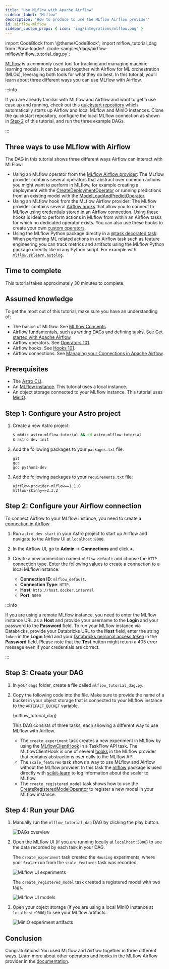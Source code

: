 ```yaml
---
title: "Use MLflow with Apache Airflow"
sidebar_label: "MLflow"
description: "How to produce to use the MLflow Airflow provider"
id: airflow-mlflow
sidebar_custom_props: { icon: 'img/integrations/mlflow.png' }
---
```


import CodeBlock from '@theme/CodeBlock';
import mlflow_tutorial_dag from '!!raw-loader!../code-samples/dags/airflow-mlflow/mlflow_tutorial_dag.py';

[MLflow](https://mlflow.org/) is a commonly used tool for tracking and managing machine learning models. It can be used together with Airflow for ML orchestration (MLOx), leveraging both tools for what they do best. In this tutorial, you’ll learn about three different ways you can use MLflow with Airflow.

:::info

If you are already familiar with MLflow and Airflow and want to get a use case up and running, check out this [quickstart repository](https://github.com/astronomer/learn-airflow-mlflow-tutorial) which automatically starts up Airflow and local MLflow and MinIO instances. Clone the quickstart repository, configure the local MLflow connection as shown in [Step 2](#step-2-configure-your-airflow-connection) of this tutorial, and run the three example DAGs.

:::

## Three ways to use MLflow with Airflow

The DAG in this tutorial shows three different ways Airflow can interact with MLFlow:

- Using an MLflow operator from the [MLflow Airflow provider](https://github.com/astronomer/airflow-provider-mlflow): The MLflow provider contains several operators that abstract over common actions you might want to perform in MLflow, for example creating a deployment with the [CreateDeploymentOperator](https://github.com/astronomer/airflow-provider-mlflow/blob/main/mlflow_provider/operators/deployment.py) or running predictions from an existing model with the [ModelLoadAndPredictOperator](https://github.com/astronomer/airflow-provider-mlflow/blob/main/mlflow_provider/operators/pyfunc.py). 
- Using an MLflow hook from the MLflow Airflow provider: The MLflow provider contains several [Airflow hooks](what-is-a-hook.md) that allow you to connect to MLflow using credentials stored in an Airflow connection. Using these hooks is ideal to perform actions in MLflow from within an Airflow tasks for which no dedicated operator exists. You can also use these hooks to create your own [custom operators](airflow-importing-custom-hooks-operators.md).
- Using the MLflow Python package directly in a [@task decorated task](airflow-decorators.md): When performing ML related actions in an Airflow task such as feature engineering you can track metrics and artifacts using the MLflow Python package directly like in any Python script. For example with [`mlflow.sklearn.autolog`](https://mlflow.org/docs/latest/python_api/mlflow.sklearn.html). 

## Time to complete

This tutorial takes approximately 30 minutes to complete.

## Assumed knowledge

To get the most out of this tutorial, make sure you have an understanding of:

- The basics of MLflow. See [MLflow Concepts](https://mlflow.org/docs/latest/concepts.html).
- Airflow fundamentals, such as writing DAGs and defining tasks. See [Get started with Apache Airflow](get-started-with-airflow.md).
- Airflow operators. See [Operators 101](what-is-an-operator.md).
- Airflow hooks. See [Hooks 101](what-is-a-hook.md).
- Airflow connections. See [Managing your Connections in Apache Airflow](connections.md).

## Prerequisites

- The [Astro CLI](https://docs.astronomer.io/astro/cli/get-started).
- An [MLflow instance](https://www.mlflow.org/docs/latest/quickstart.html). This tutorial uses a local instance.
- An object storage connected to your MLflow instance. This tutorial uses [MinIO](https://min.io/).

## Step 1: Configure your Astro project

1. Create a new Astro project:

    ```sh
    $ mkdir astro-mlflow-tutorial && cd astro-mlflow-tutorial
    $ astro dev init
    ```

2. Add the following packages to your `packages.txt` file:

    ```text
    git
    gcc
    gcc python3-dev
    ```

3. Add the following packages to your `requirements.txt` file:

    ```text
    airflow-provider-mlflow==1.1.0
    mlflow-skinny==2.3.2
    ```

## Step 2: Configure your Airflow connection

To connect Airflow to your MLflow instance, you need to create a [connection in Airflow](connections.md). 

1. Run `astro dev start` in your Astro project to start up Airflow and navigate to the Airflow UI at `localhost:8080`.

2. In the Airflow UI, go to **Admin** -> **Connections** and click **+**.

3. Create a new connection named `mlflow_default` and choose the `HTTP` connection type. Enter the following values to create a connection to a local MLflow instance:

    - **Connection ID**: `mlflow_default`.
    - **Connection Type**: `HTTP`.
    - **Host**: `http://host.docker.internal`
    - **Port**: `5000`

:::info 

If you are using a remote MLflow instance, you need to enter the MLflow instance URL as a **Host** and provide your username to the **Login** and your password to the **Password** field. To run your MLflow instance via Databricks, provide your Databricks URL to the **Host** field, enter the string `token` in the **Login** field and your [Databricks personal access token](https://docs.databricks.com/dev-tools/auth.html#personal-access-tokens-for-users) in the **Password** field.
Please note that the **Test** button might return a 405 error message even if your credentials are correct. 

:::

## Step 3: Create your DAG

1. In your `dags` folder, create a file called `mlflow_tutorial_dag.py`.

2. Copy the following code into the file. Make sure to provide the name of a bucket in your object storage that is connected to your MLflow instance to the `ARTIFACT_BUCKET` variable.

    <CodeBlock language="python">{mlflow_tutorial_dag}</CodeBlock>

    This DAG consists of three tasks, each showing a different way to use MLflow with Airflow.

    - The `create_experiment` task creates a new experiment in MLflow by using the [MLflowClientHook](https://github.com/astronomer/airflow-provider-mlflow/blob/main/mlflow_provider/hooks/client.py) in a TaskFlow API task. The MLflowClientHook is one of several [hooks](https://github.com/astronomer/airflow-provider-mlflow/tree/main/mlflow_provider/hooks) in the MLflow provider that contains abstractions over calls to the MLflow API. 
    - The `scale_features` task shows a way to use MLflow and Airflow without the MLflow provider. In this task the [mlflow](https://pypi.org/project/mlflow/) package is used directly with [scikit-learn](https://pypi.org/project/scikit-learn/) to log information about the scaler to MLflow.
    - The `create_registered_model` task shows how to use the [CreateRegisteredModelOperator](https://github.com/astronomer/airflow-provider-mlflow/blob/main/mlflow_provider/operators/registry.py) to register a new model in your MLflow instance.

## Step 4: Run your DAG

1. Manually run the `mlflow_tutorial_dag` DAG by clicking the play button.

    ![DAGs overview](/img/guides/mlflow_tutorial_dag_graph_view.png)

2. Open the MLflow UI (if you are running locally at `localhost:5000`) to see the data recorded by each task in your DAG.

    The `create_experiment` task created the `Housing` experiments, where your `Scaler` run from the `scale_features` task was recorded.

    ![MLflow UI experiments](/img/guides/mlflow_experiments.png)

    The `create_registered_model` task created a registered model with two tags.

    ![MLflow UI models](/img/guides/mlflow_registered_models.png)

3. Open your object storage (if you are using a local MinIO instance at `localhost:9000`) to see your MLflow artifacts.

    ![MinIO experiment artifacts](/img/guides/mlflow_experiment_artifacts_in_minio.png)

## Conclusion

Congratulations! You used MLflow and Airflow together in three different ways. Learn more about other operators and hooks in the MLflow Airflow provider in the [documentation](https://github.com/astronomer/airflow-provider-mlflow).